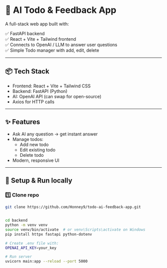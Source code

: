 # 📝 AI Todo & Feedback App

A full-stack web app built with:

✅ FastAPI backend  
✅ React + Vite + Tailwind frontend  
✅ Connects to OpenAI / LLM to answer user questions  
✅ Simple Todo manager with add, edit, delete

---

## 📦 Tech Stack

- Frontend: React + Vite + Tailwind CSS
- Backend: FastAPI (Python)
- AI: OpenAI API (can swap for open-source)
- Axios for HTTP calls

---

## ✨ Features

- Ask AI any question → get instant answer
- Manage todos:
  - Add new todo
  - Edit existing todo
  - Delete todo
- Modern, responsive UI

---

## 🚀 Setup & Run locally

### 1️⃣ Clone repo
```bash
git clone https://github.com/Honney9/todo-ai-feedback-app.git


cd backend
python -m venv venv
source venv/bin/activate  # or venv\Scripts\activate on Windows
pip install httpx fastapi python-dotenv

# Create .env file with:
OPENAI_API_KEY=your_key

# Run server
uvicorn main:app --reload --port 5000
